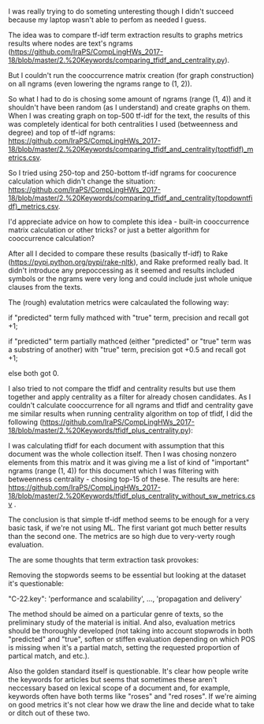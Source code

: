 I was really trying to do someting unteresting though I didn't succeed because my laptop wasn't able to perfom as needed I guess.

The idea was to compare tf-idf term extraction results to graphs metrics results where nodes are text's ngrams (https://github.com/IraPS/CompLingHWs_2017-18/blob/master/2.%20Keywords/comparing_tfidf_and_centrality.py).

But I couldn't run the cooccurrence matrix creation (for graph construction) on all ngrams (even lowering the ngrams range to (1, 2)).

So what I had to do is chosing some amount of ngrams (range (1, 4)) and it shouldn't have been random (as I understand) and create graphs on them. When I was creating graph on top-500 tf-idf for the text, the results of this was completely identical for both centralities I used (betweenness and degree) and top of tf-idf ngrams: https://github.com/IraPS/CompLingHWs_2017-18/blob/master/2.%20Keywords/comparing_tfidf_and_centrality(toptfidf)_metrics.csv.

So I tried using 250-top and 250-bottom tf-idf ngrams for coocurence calculation which didn't change the situation: https://github.com/IraPS/CompLingHWs_2017-18/blob/master/2.%20Keywords/comparing_tfidf_and_centrality(topdowntfidf)_metrics.csv.

I'd appreciate advice on how to complete this idea - built-in cooccurrence matrix calculation or other tricks? or just a better algorithm for cooccurrence calculation?

After all I decided to compare these results (basically tf-idf) to Rake (https://pypi.python.org/pypi/rake-nltk), and Rake preformed really bad. It didn't introduce any prepoccessing as it seemed and results included symbols or the ngrams were very long and could include just whole unique clauses from the texts.

The (rough) evalutation metrics were calcaulated the following way:

if "predicted" term fully mathced with "true" term, precision and recall got +1;

if "predicted" term partially mathced (either "predicted" or "true" term was a substring of another) with "true" term, precision got +0.5 and recall got +1;

else both got 0.

I also tried to not compare the tfidf and centrality results but use them together and apply centrality as a filter for already chosen candidates. As I couldn't calculate cooccurrence for all ngrams and tfidf and centrality gave me similar results when running centrality algorithm on top of tfidf, I did the following (https://github.com/IraPS/CompLingHWs_2017-18/blob/master/2.%20Keywords/tfidf_plus_centrality.py):

I was calculating tfidf for each document with assumption that this document was the whole collection itself. Then I was chosing nonzero elements from this matrix and it was giving me a list of kind of "important" ngrams (range (1, 4)) for this document which I was filtering with betweenness centrality - chosing top-15 of these. The results are here: https://github.com/IraPS/CompLingHWs_2017-18/blob/master/2.%20Keywords/tfidf_plus_centrality_without_sw_metrics.csv .

The conclusion is that simple tf-idf method seems to be enough for a very basic task, if we're not using ML. The first variant got much better results than the second one. The metrics are so high due to very-verty rough evaluation.

The are some thoughts that term extraction task provokes:

Removing the stopwords seems to be essential but looking at the dataset it's questionable:

"C-22.key": 'performance and scalability', ..., 'propagation and delivery'

The method should be aimed on a particular genre of texts, so the preliminary study of the material is initial. And also, evaluation metrics should be thoroughly developed (not taking into account stopwrods in both "predicted" and "true",  soften or stiffen evaluation depending on which POS is missing when it's a partial match, setting the requested proportion of partical match, and etc.).

Also the golden standard itself is questionable. It's clear how people write the keywords for articles but seems that sometimes these aren't neccessary based on lexical scope of a document and, for example, keywords often have both terms like "roses" and "red roses". If we're aiming on good metrics it's not clear how we draw the line and decide what to take or ditch out of these two.
